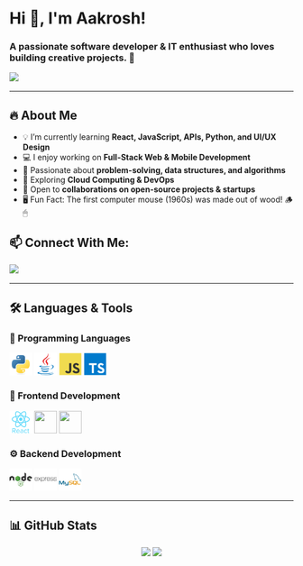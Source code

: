 # Hi 👋, I'm Aakrosh!

### A passionate **software developer & IT enthusiast** who loves building creative projects. 🚀  
<img src="https://komarev.com/ghpvc/?username=IerenoLXI&label=Profile%20views&color=blueviolet&style=flat" />

---
## 🔥 About Me  

- 💡 I’m currently learning **React, JavaScript, APIs, Python, and UI/UX Design**  
- 💻 I enjoy working on **Full-Stack Web & Mobile Development**  
- 🎯 Passionate about **problem-solving, data structures, and algorithms**  
- 🌱 Exploring **Cloud Computing & DevOps**  
- 🚀 Open to **collaborations on open-source projects & startups**
- 🖥 Fun Fact: The first computer mouse (1960s) was made out of wood! 🪵🖱
## 📫 Connect With Me:  
<a href="https://www.linkedin.com/in/aakrosh-rai-7332b7314/" style="vertical-align: middle;">
    <img src="https://img.icons8.com/fluency/48/000000/linkedin.png" width="40px"/>
</a>

---

## 🛠 Languages & Tools  
### 🚀 Programming Languages  
<a href="https://www.python.org/"><img src="https://raw.githubusercontent.com/devicons/devicon/master/icons/python/python-original.svg" width="40" height="40"/></a>
<a href="https://www.java.com/"><img src="https://raw.githubusercontent.com/devicons/devicon/master/icons/java/java-original.svg" width="40" height="40"/></a>
<a href="https://www.javascript.com/"><img src="https://raw.githubusercontent.com/devicons/devicon/master/icons/javascript/javascript-original.svg" width="40" height="40"/></a>
<a href="https://www.typescriptlang.org/"><img src="https://raw.githubusercontent.com/devicons/devicon/master/icons/typescript/typescript-original.svg" width="40" height="40"/></a>

### 🎨 Frontend Development  
<a href="https://reactjs.org/"><img src="https://raw.githubusercontent.com/devicons/devicon/master/icons/react/react-original-wordmark.svg" width="40" height="40"/></a>
<a href="https://reactnative.dev/"><img src="https://reactnative.dev/img/header_logo.svg" width="40" height="40"/></a>
<a href="https://tailwindcss.com/">
    <img src="https://cdn.worldvectorlogo.com/logos/tailwind-css-2.svg" width="40" height="40"/>
</a>


### ⚙ Backend Development  
<a href="https://nodejs.org/"><img src="https://raw.githubusercontent.com/devicons/devicon/master/icons/nodejs/nodejs-original-wordmark.svg" width="40" height="40"/></a>
<a href="https://expressjs.com/"><img src="https://raw.githubusercontent.com/devicons/devicon/master/icons/express/express-original-wordmark.svg" width="40" height="40"/></a>
<a href="https://www.mysql.com/"><img src="https://raw.githubusercontent.com/devicons/devicon/master/icons/mysql/mysql-original-wordmark.svg" width="40" height="40"/></a>

---

## 📊 GitHub Stats  
<p align="center">
  <img src="https://github-readme-stats.vercel.app/api?username=IerenoLXI&show_icons=true&theme=radical" width="48%" />
  <img src="https://github-readme-stats.vercel.app/api/top-langs?username=IerenoLXI&layout=compact&show_icons=true&theme=radical" width="48%" />
</p>
